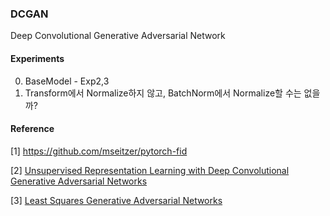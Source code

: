 ### DCGAN
Deep Convolutional Generative Adversarial Network

#### Experiments
0. BaseModel - Exp2,3
1. Transform에서 Normalize하지 않고, BatchNorm에서 Normalize할 수는 없을까?

#### Reference
[1] https://github.com/mseitzer/pytorch-fid

[2] [Unsupervised Representation Learning with Deep Convolutional Generative Adversarial Networks](https://arxiv.org/pdf/1511.06434.pdf)

[3] [Least Squares Generative Adversarial Networks](https://arxiv.org/pdf/1611.04076.pdf)